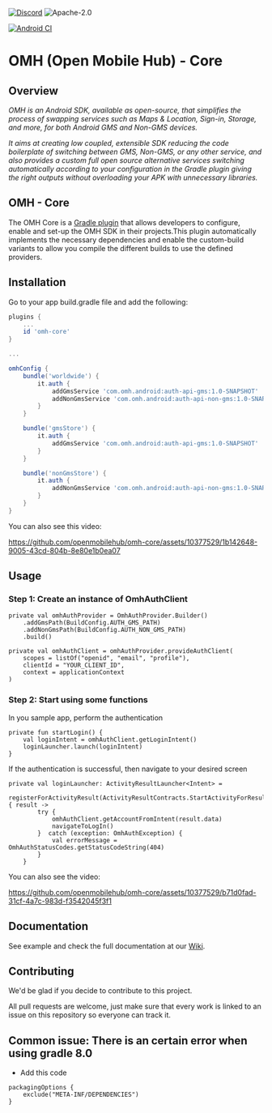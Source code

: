 [![Discord](https://img.shields.io/discord/1115727214827278446)](https://discord.gg/X8QB9DJXX6)
![Apache-2.0](https://img.shields.io/badge/license-Apache-blue)
<!--
// TODO - enable when the repo gets released and is public
![GitHub contributors](https://img.shields.io/github/contributors/openmobilehub/omh-core)
-->
[![Android CI](https://github.com/openmobilehub/omh-core/actions/workflows/android_pr.yml/badge.svg)](https://github.com/openmobilehub/omh-core/actions/workflows/android_pr.yml)

# OMH (Open Mobile Hub) - Core

## Overview

*OMH is an Android SDK, available as open-source, that simplifies the process of swapping services such as Maps & Location, Sign-in, Storage, and more, for both Android GMS and Non-GMS devices.*

*It aims at creating low coupled, extensible SDK reducing the code boilerplate of switching between GMS, Non-GMS, or any other service, and also provides a custom full open source alternative services switching automatically according to your configuration in the Gradle plugin giving the right outputs without overloading your APK with unnecessary libraries.*

## OMH - Core

The OMH Core is a [Gradle plugin](https://docs.gradle.org/current/userguide/plugins.html) that allows developers to configure, enable and set-up the OMH SDK in their projects.This plugin automatically implements the necessary dependencies and enable the custom-build variants to allow you compile the different builds to use the defined providers.


## Installation
Go to your app build.gradle file and add the following:

```groovy
plugins {
    ...
    id 'omh-core'
}

...

omhConfig {
    bundle('worldwide') {
        it.auth {
            addGmsService 'com.omh.android:auth-api-gms:1.0-SNAPSHOT'
            addNonGmsService 'com.omh.android:auth-api-non-gms:1.0-SNAPSHOT'
        }
    }

    bundle('gmsStore') {
        it.auth {
            addGmsService 'com.omh.android:auth-api-gms:1.0-SNAPSHOT'
        }
    }

    bundle('nonGmsStore') {
        it.auth {
            addNonGmsService 'com.omh.android:auth-api-non-gms:1.0-SNAPSHOT'
        }
    }
}
```

You can also see this video: 

https://github.com/openmobilehub/omh-core/assets/10377529/1b142648-9005-43cd-804b-8e80e1b0ea07


## Usage

### Step 1: Create an instance of OmhAuthClient
```
private val omhAuthProvider = OmhAuthProvider.Builder()
    .addGmsPath(BuildConfig.AUTH_GMS_PATH)
    .addNonGmsPath(BuildConfig.AUTH_NON_GMS_PATH)
    .build()        
```
```
private val omhAuthClient = omhAuthProvider.provideAuthClient(
    scopes = listOf("openid", "email", "profile"),
    clientId = "YOUR_CLIENT_ID",
    context = applicationContext
)
```
### Step 2: Start using some functions

In you sample app, perform the authentication
```
private fun startLogin() {
    val loginIntent = omhAuthClient.getLoginIntent()
    loginLauncher.launch(loginIntent)
}
```
If the authentication is successful, then navigate to your desired screen
```
private val loginLauncher: ActivityResultLauncher<Intent> =
    registerForActivityResult(ActivityResultContracts.StartActivityForResult()) { result ->
        try {
            omhAuthClient.getAccountFromIntent(result.data)
            navigateToLogIn()
        }  catch (exception: OmhAuthException) {
            val errorMessage = OmhAuthStatusCodes.getStatusCodeString(404)
        }
    }
```

You can also see the video:

https://github.com/openmobilehub/omh-core/assets/10377529/b71d0fad-31cf-4a7c-983d-f3542045f3f1

## Documentation

See example and check the full documentation at our [Wiki](https://github.com/openmobilehub/omh-core/wiki).

## Contributing

We'd be glad if you decide to contribute to this project.

All pull requests are welcome, just make sure that every work is linked to an issue on this repository so everyone can track it.

## Common issue: There is an certain error when using gradle 8.0

* Add this code
```
packagingOptions {
    exclude("META-INF/DEPENDENCIES")
}
```